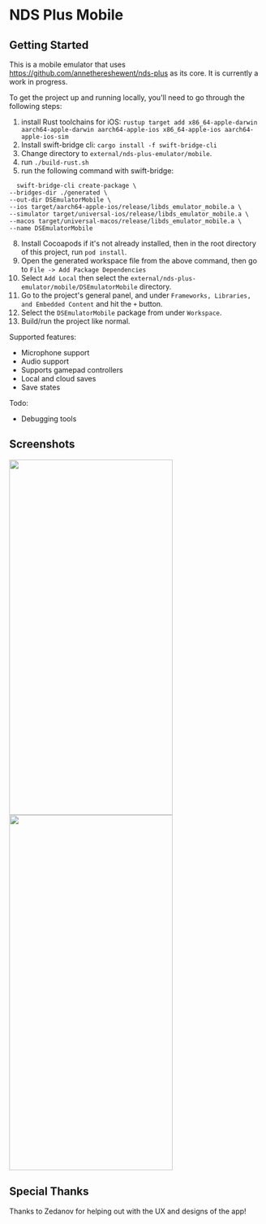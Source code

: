 # NDS Plus Mobile

## Getting Started

This is a mobile emulator that uses https://github.com/annethereshewent/nds-plus as its core. It is currently a work in progress.

To get the project up and running locally, you'll need to go through the following steps:

1. install Rust toolchains for iOS: `rustup target add x86_64-apple-darwin aarch64-apple-darwin aarch64-apple-ios x86_64-apple-ios aarch64-apple-ios-sim
`
2. Install swift-bridge cli: `cargo install -f swift-bridge-cli`
3. Change directory to `external/nds-plus-emulator/mobile`.
4. run `./build-rust.sh`
5. run the following command with swift-bridge:
  ```
    swift-bridge-cli create-package \
  --bridges-dir ./generated \
  --out-dir DSEmulatorMobile \
  --ios target/aarch64-apple-ios/release/libds_emulator_mobile.a \
  --simulator target/universal-ios/release/libds_emulator_mobile.a \
  --macos target/universal-macos/release/libds_emulator_mobile.a \
  --name DSEmulatorMobile
  ```
8. Install Cocoapods if it's not already installed, then in the root directory of this project, run `pod install`.
7. Open the generated workspace file from the above command, then go to `File -> Add Package Dependencies`
8. Select `Add Local` then select the `external/nds-plus-emulator/mobile/DSEmulatorMobile` directory.
9. Go to the project's general panel, and under `Frameworks, Libraries, and Embedded Content` and hit the `+` button.
10. Select the `DSEmulatorMobile` package from under `Workspace`.
11. Build/run the project like normal.

Supported features:

- Microphone support
- Audio support
- Supports gamepad controllers 
- Local and cloud saves
- Save states

Todo: 

- Debugging tools

## Screenshots

<img src="https://github.com/user-attachments/assets/9033e4d2-1be2-4210-922e-41cceeaefb0c" width="322" height="699">
<img src="https://github.com/user-attachments/assets/8723f63e-4876-4832-a005-d514c20672d8" width="322" height="699">

## Special Thanks

Thanks to Zedanov for helping out with the UX and designs of the app!


